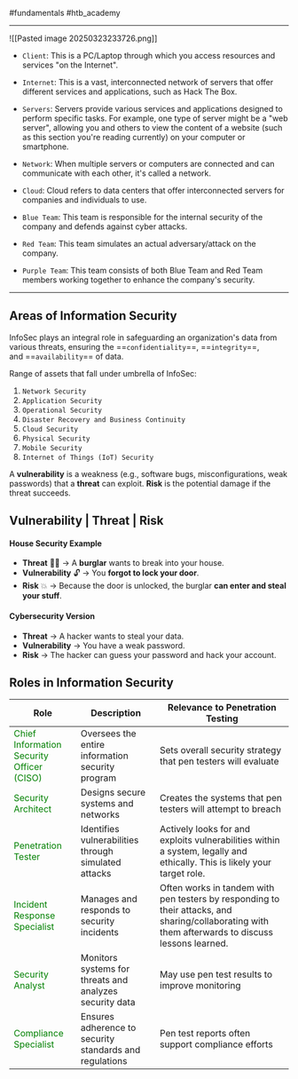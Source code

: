 #fundamentals #htb_academy

---

![[Pasted image 20250323233726.png]]

- `Client`: This is a PC/Laptop through which you access resources and services "on the Internet".
    
- `Internet`: This is a vast, interconnected network of servers that offer different services and applications, such as Hack The Box.
    
- `Servers`: Servers provide various services and applications designed to perform specific tasks. For example, one type of server might be a "web server", allowing you and others to view the content of a website (such as this section you're reading currently) on your computer or smartphone.
    
- `Network`: When multiple servers or computers are connected and can communicate with each other, it's called a network.
    
- `Cloud`: Cloud refers to data centers that offer interconnected servers for companies and individuals to use.
    
- `Blue Team`: This team is responsible for the internal security of the company and defends against cyber attacks.
    
- `Red Team`: This team simulates an actual adversary/attack on the company.
    
- `Purple Team`: This team consists of both Blue Team and Red Team members working together to enhance the company's security.

---
## Areas of Information Security

InfoSec plays an integral role in safeguarding an organization's data from various threats, ensuring the ==`confidentiality`==, ==`integrity`==, and ==`availability`== of data.


Range of assets that fall under umbrella of InfoSec:

1. `Network Security`
2. `Application Security`
3. `Operational Security`
4. `Disaster Recovery and Business Continuity`
5. `Cloud Security`
6. `Physical Security`
7. `Mobile Security`
8. `Internet of Things (IoT) Security`

A **vulnerability** is a weakness (e.g., software bugs, misconfigurations, weak passwords) that a **threat** can exploit. **Risk** is the potential damage if the threat succeeds.


## **Vulnerability | Threat | Risk**
#### House Security Example

- **Threat** 🏴‍☠️ → A **burglar** wants to break into your house.
- **Vulnerability** 🔓 → You **forgot to lock your door**.
- **Risk** 💥 → Because the door is unlocked, the burglar **can enter and steal your stuff**.

#### Cybersecurity Version

- **Threat** → A hacker wants to steal your data.
- **Vulnerability** → You have a weak password.
- **Risk** → The hacker can guess your password and hack your account.


## **Roles in Information Security**

| **Role**                                                                    | **Description**                                         | **Relevance to Penetration Testing**                                                                                                              |
| --------------------------------------------------------------------------- | ------------------------------------------------------- | ------------------------------------------------------------------------------------------------------------------------------------------------- |
| <span style="color:green;">Chief Information Security Officer (CISO)</span> | Oversees the entire information security program        | Sets overall security strategy that pen testers will evaluate                                                                                     |
| <span style="color:green;">Security Architect</span>                        | Designs secure systems and networks                     | Creates the systems that pen testers will attempt to breach                                                                                       |
| <span style="color:green;">Penetration Tester</span>                        | Identifies vulnerabilities through simulated attacks    | Actively looks for and exploits vulnerabilities within a system, legally and ethically. This is likely your target role.                          |
| <span style="color:green;">Incident Response Specialist</span>              | Manages and responds to security incidents              | Often works in tandem with pen testers by responding to their attacks, and sharing/collaborating with them afterwards to discuss lessons learned. |
| <span style="color:green;">Security Analyst</span>                          | Monitors systems for threats and analyzes security data | May use pen test results to improve monitoring                                                                                                    |
| <span style="color:green;">Compliance Specialist</span>                     | Ensures adherence to security standards and regulations | Pen test reports often support compliance efforts                                                                                                 |

